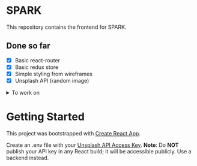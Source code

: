 # SPARK

This repository contains the frontend for SPARK.

## Done so far
- [X] Basic react-router
- [X] Basic redux store
- [X] Simple styling from wireframes
- [X] Unsplash API (random image)

<details>
  <summary>To work on</summary>
  - [ ] Text Card Component
  - [ ] Picture Card Component
  - [ ] Picture Card Lightbox
  - [ ] Hook up to a backend
  - [ ] Swipe action for Text Card
  - [ ] More CSS
</details>

# Getting Started

This project was bootstrapped with [Create React App](https://github.com/facebook/create-react-app).

Create an .env file with your [Unsplash API Access Key](https://unsplash.com/developers).
**Note**: Do **NOT** publish your API key in any React build; it will be accessible publicly. Use a backend instead.

